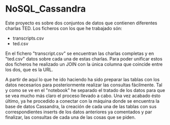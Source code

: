 # NoSQL_Cassandra


Este proyecto es sobre dos conjuntos de datos que contienen diferentes charlas TED. Los ficheros con los que he trabajado són:

- transcripts.csv
- ted.csv

En el fichero "transcript.csv" se encuentran las charlas completas y en "ted.csv" datos sobre cada una de estas charlas. 
Para poder unificar estos dos ficheros he realizado un JOIN con la única columna que coincide entre los dos, que es la URL.

A partir de aquí lo que he ido haciendo ha sido preparar las tablas con los datos necesarios para posteriormente realizar las consultas
fácilmente. 
Tal y como se ve en el "notebook" he separado el tratado de los datos para que se vea mucho más claro el proceso llevado a cabo.
Una vez acabado ésto último, ya he procedido a conectar con la máquina donde se encuentra la base de datos Cassandra, la creación de cada 
una de las tablas con sus correspondientes inserts de los datos anteriores ya comentados y par finalizar, las consultas de cada una de las
cosas que se piden.



